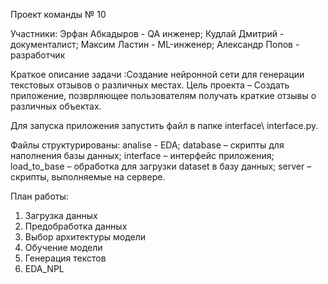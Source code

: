 Проект команды № 10

Участники:
Эрфан Абкадыров - QA инженер;
Кудлай Дмитрий - документалист;
Максим Ластин - ML-инженер;
Александр Попов - разработчик

Краткое описание задачи :Создание нейронной сети для генерации текстовых отзывов о различных местах.
Цель проекта – Создать приложение, позврляющее пользователям получать краткие отзывы о различных объектах.

Для  запуска приложения запустить файл в папке interface\ interface.py.

Файлы структурированы:
analise - EDA;
database – скрипты для наполнения базы данных;
interface – интерфейс приложения;
load_to_base – обработка для загрузки dataset в базу данных;
server – скрипты, выполняемые на сервере. 

План работы:
1. Загрузка данных
2. Предобработка данных
3. Выбор архитектуры модели
4. Обучение модели
5. Генерация текстов
6. EDA_NPL
